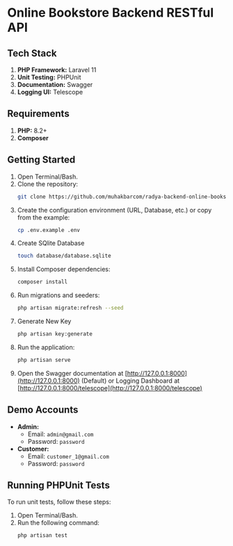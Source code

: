 # Online Bookstore Backend RESTful API

## Tech Stack

1. **PHP Framework:** Laravel 11
2. **Unit Testing:** PHPUnit
3. **Documentation:** Swagger
4. **Logging UI:** Telescope

## Requirements

1. **PHP:** 8.2+
2. **Composer**

## Getting Started

1. Open Terminal/Bash.
2. Clone the repository:
    ```bash
    git clone https://github.com/muhakbarcom/radya-backend-online-bookstore.git
    ```
3. Create the configuration environment (URL, Database, etc.) or copy from the example:
    ```bash
    cp .env.example .env
    ```
4. Create SQlite Database
    ```bash
    touch database/database.sqlite
    ```
5. Install Composer dependencies:
    ```bash
    composer install
    ```
6. Run migrations and seeders:
    ```bash
    php artisan migrate:refresh --seed
    ```
7. Generate New Key
    ```bash
    php artisan key:generate
    ```
8. Run the application:
    ```bash
    php artisan serve
    ```
9. Open the Swagger documentation at [http://127.0.0.1:8000](http://127.0.0.1:8000) (Default) or Logging Dashboard at [http://127.0.0.1:8000/telescope](http://127.0.0.1:8000/telescope)

## Demo Accounts

-   **Admin:**
    -   Email: `admin@gmail.com`
    -   Password: `password`
-   **Customer:**
    -   Email: `customer_1@gmail.com`
    -   Password: `password`

## Running PHPUnit Tests

To run unit tests, follow these steps:

1. Open Terminal/Bash.
2. Run the following command:
    ```bash
    php artisan test
    ```
